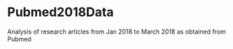 # Pubmed2018Data
Analysis  of research articles from Jan 2018 to March 2018 as obtained from Pubmed
